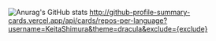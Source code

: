 ![Anurag's GitHub stats](https://github-profile-summary-cards.vercel.app/api/cards/profile-details?username=KeitaShimura&theme=dracula)
http://github-profile-summary-cards.vercel.app/api/cards/repos-per-language?username=KeitaShimura&theme=dracula&exclude={exclude}
